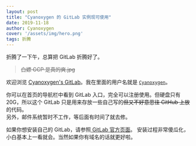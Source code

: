 ```yaml
---
layout: post
title: "Cyanoxygen 的 GitLab 实例现可使用"
date: 2019-11-18
author: Cyanoxygen
cover: '/assets/img/hero.png'
tags: 折腾
---
```


折腾了一下午，总算把 GitLab 折腾好了。   
> ~~白嫖 GCP 是真的爽.jpg~~

欢迎浏览 [Cyanoxygen's GitLab](https://gitlab.cyanoxygen.xyz/)。我在里面的用户名就是 [`Cyanoxygen`](https://gitlab.cyanoxygen.xyz/Cyanoxygen/)。

你可以在首页的导航栏中看到 GitLab 入口，完全可以注册使用。但硬盘只有 20G，所以这个 GitLab 只是用来存放一些自己写的~~但又不好意思往 GitHub 上放~~的代码。  
另外，邮件系统暂时不工作，等后面有时间了就去修。

如果你想安装自己的 GitLab，请参照[ GitLab 官方页面](https://about.gitlab.com/install/)。
安装过程非常傻瓜化，小白基本上一看就会。当然如果你有域名的话就更好啦。


